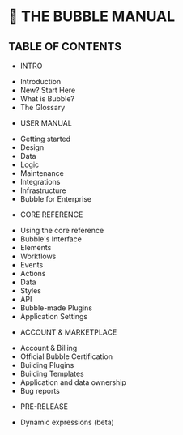 # 📗 THE BUBBLE MANUAL

## TABLE OF CONTENTS

+ INTRO
- Introduction
- New? Start Here
- What is Bubble?
- The Glossary


+ USER MANUAL
- Getting started
- Design
- Data
- Logic
- Maintenance
- Integrations
- Infrastructure
- Bubble for Enterprise



+ CORE REFERENCE
- Using the core reference
- Bubble's Interface
- Elements
- Workflows
- Events
- Actions
- Data
- Styles
- API
- Bubble-made Plugins
- Application Settings




+ ACCOUNT & MARKETPLACE
- Account & Billing
- Official Bubble Certification
- Building Plugins
- Building Templates
- Application and data ownership
- Bug reports





+ PRE-RELEASE
 - Dynamic expressions (beta)


